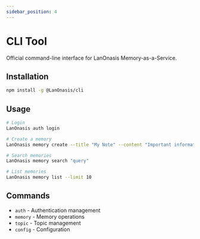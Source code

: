 ```yaml
---
sidebar_position: 4
---
```


# CLI Tool

Official command-line interface for LanOnasis Memory-as-a-Service.

## Installation

```bash
npm install -g @LanOnasis/cli
```

## Usage

```bash
# Login
LanOnasis auth login

# Create a memory
LanOnasis memory create --title "My Note" --content "Important information"

# Search memories
LanOnasis memory search "query"

# List memories
LanOnasis memory list --limit 10
```

## Commands

- `auth` - Authentication management
- `memory` - Memory operations
- `topic` - Topic management
- `config` - Configuration
